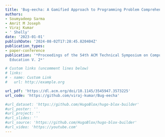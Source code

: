 ```yaml
---
title: 'Bug-eecha: A Gamified Approach to Programming Problem Comprehension and Testing'
authors:
- Soumyadeep Sarma
- Amrit M Joseph
- Viraj Kumar
- ' Shelly'
date: '2023-01-01'
publishDate: '2024-08-02T17:28:45.820404Z'
publication_types:
- paper-conference
publication: '*Proceedings of the 54th ACM Technical Symposium on Computer Science
  Education V. 2*'

# Custom links (uncomment lines below)
# links:
# - name: Custom Link
#   url: http://example.org

url_pdf: 'https://dl.acm.org/doi/10.1145/3545947.3573225'
url_code: 'https://github.com/viraj-kumar/Bug-eecha'

#url_dataset: 'https://github.com/HugoBlox/hugo-blox-builder'
#url_poster: ''
#url_project: ''
#url_slides: ''
#url_source: 'https://github.com/HugoBlox/hugo-blox-builder'
#url_video: 'https://youtube.com'
---
```

